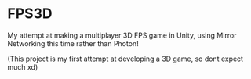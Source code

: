 # FPS3D
My attempt at making a multiplayer 3D FPS game in Unity, using Mirror Networking this time rather than Photon!

(This project is my first attempt at developing a 3D game, so dont expect much xd)
